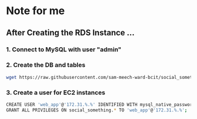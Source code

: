 # Note for me
## After Creating the RDS Instance ...
### 1. Connect to MySQL with user "admin"
### 2. Create the DB and tables
```bash
wget https://raw.githubusercontent.com/sam-meech-ward-bcit/social_something_full/master/database.sql
```
### 3. Create a user for EC2 instances
```bash
CREATE USER 'web_app'@'172.31.%.%' IDENTIFIED WITH mysql_native_password BY 'MyNewPass1!';
GRANT ALL PRIVILEGES ON social_something.* TO 'web_app'@'172.31.%.%';
```